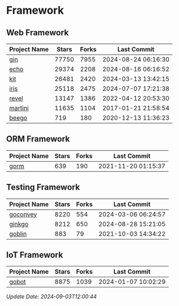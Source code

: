 # Framework

## Web Framework
| Project Name | Stars | Forks | Last Commit |
| ------------ | ----- | ----- | ----------- |
| [gin](https://github.com/gin-gonic/gin) | 77750 | 7955 | 2024-08-24 06:16:30 |
| [echo](https://github.com/labstack/echo) | 29374 | 2208 | 2024-08-16 06:16:52 |
| [kit](https://github.com/go-kit/kit) | 26481 | 2420 | 2024-03-13 13:42:15 |
| [iris](https://github.com/kataras/iris) | 25118 | 2475 | 2024-07-07 17:21:38 |
| [revel](https://github.com/revel/revel) | 13147 | 1386 | 2022-04-12 20:53:30 |
| [martini](https://github.com/go-martini/martini) | 11635 | 1104 | 2017-01-21 21:58:54 |
| [beego](https://github.com/astaxie/beego) | 719 | 180 | 2020-12-13 11:36:23 |

## ORM Framework
| Project Name | Stars | Forks | Last Commit |
| ------------ | ----- | ----- | ----------- |
| [gorm](https://github.com/jinzhu/gorm) | 639 | 190 | 2021-11-20 01:15:37 |

## Testing Framework
| Project Name | Stars | Forks | Last Commit |
| ------------ | ----- | ----- | ----------- |
| [goconvey](https://github.com/smartystreets/goconvey) | 8220 | 554 | 2024-03-06 06:24:57 |
| [ginkgo](https://github.com/onsi/ginkgo) | 8212 | 650 | 2024-08-28 15:21:05 |
| [goblin](https://github.com/franela/goblin) | 883 | 79 | 2021-10-03 14:34:22 |

## IoT Framework
| Project Name | Stars | Forks | Last Commit |
| ------------ | ----- | ----- | ----------- |
| [gobot](https://github.com/hybridgroup/gobot) | 8875 | 1039 | 2024-01-07 10:02:29 |

*Update Date: 2024-09-03T12:00:44*